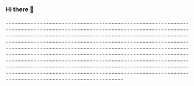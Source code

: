### Hi there 👋

............................................................................................................................................................................................................................................................................................................................................................................................................................................................................................................................................................................................................................................................................................................................................................................................................................................................................................................................................................................................................................................................................................................................................................................................................................................
